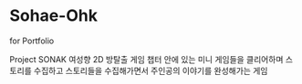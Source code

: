 # Sohae-Ohk
for Portfolio

Project SONAK
여성향 2D 방탈출 게임
챕터 안에 있는 미니 게임들을 클리어하며 스토리를 수집하고
스토리들을 수집해가면서 주인공의 이야기를 완성해가는 게임
